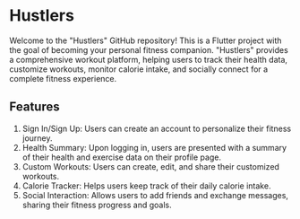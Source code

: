 # Hustlers

Welcome to the "Hustlers" GitHub repository! This is a Flutter project with the goal of becoming your personal fitness companion. "Hustlers" provides a comprehensive workout platform, helping users to track their health data, customize workouts, monitor calorie intake, and socially connect for a complete fitness experience.

## Features

1. Sign In/Sign Up: Users can create an account to personalize their fitness journey.
2. Health Summary: Upon logging in, users are presented with a summary of their health and exercise data on their profile page.
3. Custom Workouts: Users can create, edit, and share their customized workouts.
4. Calorie Tracker: Helps users keep track of their daily calorie intake.
5. Social Interaction: Allows users to add friends and exchange messages, sharing their fitness progress and goals.